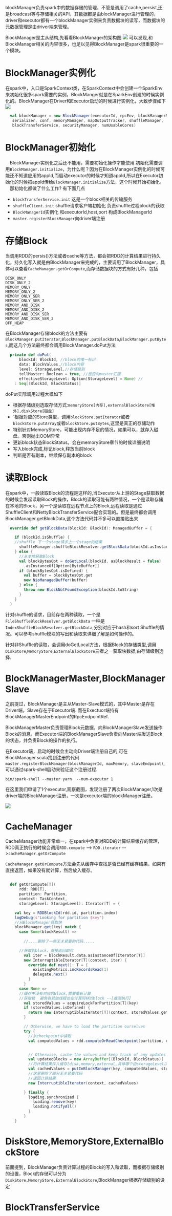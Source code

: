 
blockManager负责spark中的数据存储的管理，不管是调用了cache,persist,还是broadcast等与存储相关的API，其数据都是由blockManager进行管理的，driver和executor都有一个blockManager实例来负责数据块的读写，而数据块的元数据管理是由driver端来管理。

BlockManager是主从结构,先看看BlockManager的架构图
![](https://github.com/ningbingjian1/reading/blob/master/spark-1.6.3%E6%BA%90%E7%A0%81/resources/BlockManager%E6%9E%B6%E6%9E%84%E5%9B%BE.png?raw=true)
可以发现,和BlockManager相关的内容很多，也足以见得BlockManager是spark很重要的一个模块。

# BlockManager实例化
   在spark中，入口是SparkContext类，在SparkContext中会创建一个SparkEnv来初始化很多spark需要的实例，BlockManger就是在SparkEnv创建的时候实例化的。BlockManager在Driver和Executor启动的时候进行实例化，大致步骤如下
   ![](https://github.com/ningbingjian1/reading/blob/master/spark-1.6.3%E6%BA%90%E7%A0%81/resources/BlockManager%E5%AE%9E%E4%BE%8B%E5%8C%96.jpg?raw=true)
   
   ```scala
     val blockManager = new BlockManager(executorId, rpcEnv, blockManagerMaster,
      serializer, conf, memoryManager, mapOutputTracker, shuffleManager,
      blockTransferService, securityManager, numUsableCores)
   ```

# BlockManager初始化
&emsp;BlockManager实例化之后还不能用，需要初始化操作才能使用.初始化需要调用```BlockManager.initialize```，为什么呢？因为在BlockManager实例化的时候可能还不知道应用的appId,而启动executor的时候才知道appId,所以在Executor初始化的时候把appId传给```BlockManager.initialize```方法，这个时候开始初始化。
&emsp;那初始化都做了什么工作?   有下面几点
* ```blockTransferService.init``` 这是一个block相关的传输服务
* ```shuffleClient.init``` shuffle请求客户端初始化 负责shuffle过程block的获取
* ```BlockManagerId```实例化 和executorId,host,port 构成BlockManagerId
* ```master.registerBlockManager```向driver端注册

# 存储Block
当调用RDD的persis()方法或者cache等方法，都会把RDD的计算结果进行持久化，持久化写入就是由BlockManager来完成的，主要调用了BlockManager，具体可以查看```CacheManager.getOrCompute```,而存储数据块的方式有好几种，包括
```
DISK_ONLY
DISK_ONLY_2
MEMORY_ONLY
MEMORY_ONLY_2
MEMORY_ONLY_SER
MEMORY_ONLY_SER_2
MEMORY_AND_DISK
MEMORY_AND_DISK_2
MEMORY_AND_DISK_SER
MEMORY_AND_DISK_SER_2
OFF_HEAP
```
在BlockManager存储block的方法主要有```BlockManager.putIterator```,```BlockManager.putBlockData```,```BlockManager.putBytes```,而这几个方法最终都会调用BlockManager.doPut方法
```scala
  private def doPut(
      blockId: BlockId, //block的唯一标识
      data: BlockValues,//block内容
      level: StorageLevel,//存储级别
      tellMaster: Boolean = true, //是否向master汇报
      effectiveStorageLevel: Option[StorageLevel] = None) //
    : Seq[(BlockId, BlockStatus)]
```

doPut实际调用过程大概如下
* 根据存储级别选取存储方式:```memoryStore[内存],externalBlockStore[堆外],diskStore[磁盘]```
* `根据对应的Store类型，调用```blockStore.putIterator```或者```blockStore.putArray```或者```blockStore.putBytes```,这里是真正的存储动作
* 特别针对MemoryStore，可能出现内存不足的情况，如果可以，就存入磁盘。否则抛出OOM异常
* 更新block状态BlockStatus。会在memoryStore章节的时候详细说明
* 写入block完成,标记block,释放当前block
* 判断是否有副本，继续保存副本的block

# 读取Block
在spark中，一般读取Block的流程是这样的,当Executor从上游的Stage获取数据的时候会发起读取Block的操作，Block的读取可能有两种情况，一个是读取存储在本地的Block，另一个是读取在远程节点上的Block,远程读取是通过ShuffleClient和NettyBlockTransferService配合实现的。但是最终都会调用BlockManager.getBlockData,这个方法代码并不多可以直接贴出来

```scala
  override def getBlockData(blockId: BlockId): ManagedBuffer = {

    if (blockId.isShuffle) {
    //shuffle 下一个stage请求上一个stage的结果
      shuffleManager.shuffleBlockResolver.getBlockData(blockId.asInstanceOf[ShuffleBlockId])
    } else {
      //从本地获取Block
      val blockBytesOpt = doGetLocal(blockId, asBlockResult = false)
        .asInstanceOf[Option[ByteBuffer]]
      if (blockBytesOpt.isDefined) {
        val buffer = blockBytesOpt.get
        new NioManagedBuffer(buffer)
      } else {
        throw new BlockNotFoundException(blockId.toString)
      }
    }
  }

```
针对shuffle的请求，目前存在两种读取，一个是```FileShuffleBlockResolver.getBlockData```
一种是```IndexShuffleBlockResolver.getBlockData```,分别对应于hash和sort Shuffle的情况。可以参考shuffle模块的写出和读取来详细了解是如何操作的。

针对非Shuffle的读取，会调用doGetLocal方法，根据Block的存储类型,调用```DiskStore```,```MemoryStore```,```ExternalBlockStore```三者之一获取块数据,由存储级别选择.


# BlockManagerMaster,BlockManagerSlave
之前提过，BlockManager是主从Master-Slave模式的，其中Master是存在Driver端，Slave存在于Executor端. 而在Exectuor端持有BlockManagerMasterEndpoint的RpcEndpointRef.

BlockManagerMaster负责管理Block元数据，向BlockManagerSlave发送操作Block的消息，而Executor端的BlockManagerSlave负责向Master端发送Block的状态，并负责Block的操作的执行。

在Executor端，启动的时候会主动向Driver端注册自己的,可在BlockManager.scala找到注册的代码
```master.registerBlockManager(blockManagerId, maxMemory, slaveEndpoint)```,可以通过spark-shell启动来验证这个注册过程.
```
bin/spark-shell --master yarn  --num-executor 1
```

在这里我们申请了1个executor,观察截图，发现注册了两次BlockManager,1次是driver端的BlockManager注册，一次是executor端的blockManager注册。

![](https://github.com/ningbingjian1/reading/blob/master/spark-1.6.3%E6%BA%90%E7%A0%81/resources/blockManager%E5%90%AF%E5%8A%A8%E6%B3%A8%E5%86%8C%E6%88%AA%E5%9B%BE.png?raw=true)




# CacheManager
CacheManager功能非常单一，在spark中负责对RDD的计算结果缓存的管理，RDD真正执行的时候会调用```RDD.compute``` --> ```RDD.iterator``` -->```cacheManager.getOrCompute```

```CacheManager.getOrCompute```方法会先从缓存中查找是否已经有缓存结果，如果有直接返回，如果没有就计算，然后放入缓存。


```scala

  def getOrCompute[T](
      rdd: RDD[T],
      partition: Partition,
      context: TaskContext,
      storageLevel: StorageLevel): Iterator[T] = {

    val key = RDDBlockId(rdd.id, partition.index)
    logDebug(s"Looking for partition $key")
    //从BlockManager获取块
    blockManager.get(key) match {
      case Some(blockResult) =>
        
        //....删除了一些无关紧要的代码.....

      //获取到block，直接返回即可
        val iter = blockResult.data.asInstanceOf[Iterator[T]]
        new InterruptibleIterator[T](context, iter) {
          override def next(): T = {
            existingMetrics.incRecordsRead(1)
            delegate.next()
          }
        }
      case None =>
      //缓存中没有对应的Block,需要重新计算
      //获取锁  避免有其他线程也在计算同样的block --[推测执行]
        val storedValues = acquireLockForPartition[T](key)
        if (storedValues.isDefined) {
          return new InterruptibleIterator[T](context, storedValues.get)
        }

        // Otherwise, we have to load the partition ourselves
        try {
          //从checkpoint中读取
          val computedValues = rdd.computeOrReadCheckpoint(partition, context)


          // Otherwise, cache the values and keep track of any updates in block statuses
          val updatedBlocks = new ArrayBuffer[(BlockId, BlockStatus)]
          //将计算结果存入缓存[disk,memory,external,具体哪个由storageLevel决定]
          val cachedValues = putInBlockManager(key, computedValues, storageLevel, updatedBlocks)
          //这里删除了部分无关紧要代码
          //返回计算结果
          new InterruptibleIterator(context, cachedValues)

        } finally {
          loading.synchronized {
            loading.remove(key)
            loading.notifyAll()
          }
        }
    }
```

# DiskStore,MemoryStore,ExternalBlockStore

前面提到，BlockManager负责计算过程的Block的写入和读取，而根据存储级别的设置，Block的存储可以分为```DiskStore,MemoryStore,ExternalBlockStore```,BlockManager根据存储级别的设定
# BlockTransferService

















